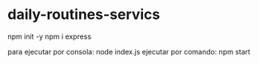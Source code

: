 # daily-routines-servics



npm init -y
npm i express

para ejecutar por consola: node index.js
ejecutar por comando: npm start
